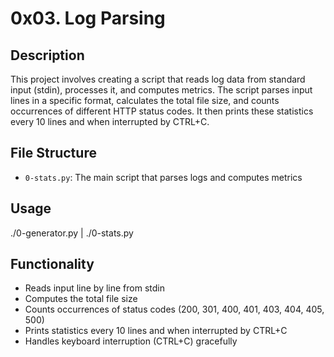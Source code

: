 # 0x03. Log Parsing

## Description
This project involves creating a script that reads log data from standard input (stdin), processes it, and computes metrics. The script parses input lines in a specific format, calculates the total file size, and counts occurrences of different HTTP status codes. It then prints these statistics every 10 lines and when interrupted by CTRL+C.

## File Structure
- `0-stats.py`: The main script that parses logs and computes metrics

## Usage
./0-generator.py | ./0-stats.py

## Functionality
- Reads input line by line from stdin
- Computes the total file size
- Counts occurrences of status codes (200, 301, 400, 401, 403, 404, 405, 500)
- Prints statistics every 10 lines and when interrupted by CTRL+C
- Handles keyboard interruption (CTRL+C) gracefully
